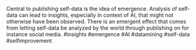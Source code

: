 Central to publishing self-data is the idea of emergence. Analysis of self-data can lead to insights, especially in context of AI, that might not otherwise have been observed. There is an emergent effect that comes from letting self-data be analyzed by the world through publishing on for instance social media. 
#insights #emergence #AI #datamining #self-data #selfimprovement
